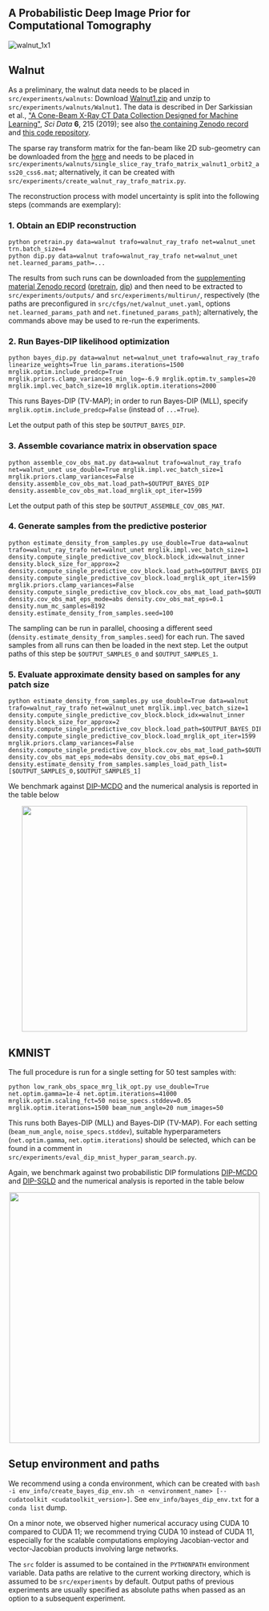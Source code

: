 ## A Probabilistic Deep Image Prior for Computational Tomography

![walnut_1x1](https://user-images.githubusercontent.com/47638906/154972964-feb149ef-1135-4eb8-b8a6-c8292ac8d172.png)

## Walnut

As a preliminary, the walnut data needs to be placed in `src/experiments/walnuts`: Download [Walnut1.zip](https://zenodo.org/record/2686726/files/Walnut1.zip?download=1) and unzip to `src/experiments/walnuts/Walnut1`. The data is described in Der Sarkissian et al., ["A Cone-Beam X-Ray CT Data Collection Designed for Machine Learning"](https://doi.org/10.1038/s41597-019-0235-y), _Sci Data_ **6**, 215 (2019); see also [the containing Zenodo record](https://zenodo.org/record/2686726/) and [this code repository](https://github.com/cicwi/WalnutReconstructionCodes).

The sparse ray transform matrix for the fan-beam like 2D sub-geometry can be downloaded from the [here](https://zenodo.org/record/6141017/files/single_slice_ray_trafo_matrix_walnut1_orbit2_ass20_css6.mat?download=1) and needs to be placed in `src/experiments/walnuts/single_slice_ray_trafo_matrix_walnut1_orbit2_ass20_css6.mat`; alternatively, it can be created with `src/experiments/create_walnut_ray_trafo_matrix.py`.

The reconstruction process with model uncertainty is split into the following steps (commands are exemplary):

### 1.  Obtain an EDIP reconstruction
```shell
python pretrain.py data=walnut trafo=walnut_ray_trafo net=walnut_unet trn.batch_size=4
python dip.py data=walnut trafo=walnut_ray_trafo net=walnut_unet net.learned_params_path=...
```

The results from such runs can be downloaded from the [supplementing material Zenodo record](https://zenodo.org/record/6141017/) ([pretrain](https://zenodo.org/record/6141017/files/walnut_pretraining.zip?download=1), [dip](https://zenodo.org/record/6141017/files/walnut_edip.zip?download=1)) and then need to be extracted to `src/experiments/outputs/` and `src/experiments/multirun/`, respectively (the paths are preconfigured in `src/cfgs/net/walnut_unet.yaml`, options `net.learned_params_path` and `net.finetuned_params_path`); alternatively, the commands above may be used to re-run the experiments.

### 2.  Run Bayes-DIP likelihood optimization
```shell
python bayes_dip.py data=walnut net=walnut_unet trafo=walnut_ray_trafo linearize_weights=True lin_params.iterations=1500 mrglik.optim.include_predcp=True mrglik.priors.clamp_variances_min_log=-6.9 mrglik.optim.tv_samples=20 mrglik.impl.vec_batch_size=10 mrglik.optim.iterations=2000
```
This runs Bayes-DIP (TV-MAP); in order to run Bayes-DIP (MLL), specify `mrglik.optim.include_predcp=False` (instead of `...=True`).

Let the output path of this step be `$OUTPUT_BAYES_DIP`.

### 3.  Assemble covariance matrix in observation space

```shell
python assemble_cov_obs_mat.py data=walnut trafo=walnut_ray_trafo net=walnut_unet use_double=True mrglik.impl.vec_batch_size=1 mrglik.priors.clamp_variances=False density.assemble_cov_obs_mat.load_path=$OUTPUT_BAYES_DIP density.assemble_cov_obs_mat.load_mrglik_opt_iter=1599
```
Let the output path of this step be `$OUTPUT_ASSEMBLE_COV_OBS_MAT`.

### 4.  Generate samples from the predictive posterior
```shell
python estimate_density_from_samples.py use_double=True data=walnut trafo=walnut_ray_trafo net=walnut_unet mrglik.impl.vec_batch_size=1 density.compute_single_predictive_cov_block.block_idx=walnut_inner density.block_size_for_approx=2 density.compute_single_predictive_cov_block.load_path=$OUTPUT_BAYES_DIP density.compute_single_predictive_cov_block.load_mrglik_opt_iter=1599 mrglik.priors.clamp_variances=False density.compute_single_predictive_cov_block.cov_obs_mat_load_path=$OUTPUT_ASSEMBLE_COV_OBS_MAT density.cov_obs_mat_eps_mode=abs density.cov_obs_mat_eps=0.1 density.num_mc_samples=8192 density.estimate_density_from_samples.seed=100
```
The sampling can be run in parallel, choosing a different seed (`density.estimate_density_from_samples.seed`) for each run. The saved samples from all runs can then be loaded in the next step.
Let the output paths of this step be `$OUTPUT_SAMPLES_0` and `$OUTPUT_SAMPLES_1`.

### 5.  Evaluate approximate density based on samples for any patch size
```shell
python estimate_density_from_samples.py use_double=True data=walnut trafo=walnut_ray_trafo net=walnut_unet mrglik.impl.vec_batch_size=1 density.compute_single_predictive_cov_block.block_idx=walnut_inner density.block_size_for_approx=2 density.compute_single_predictive_cov_block.load_path=$OUTPUT_BAYES_DIP density.compute_single_predictive_cov_block.load_mrglik_opt_iter=1599 mrglik.priors.clamp_variances=False density.compute_single_predictive_cov_block.cov_obs_mat_load_path=$OUTPUT_ASSEMBLE_COV_OBS_MAT density.cov_obs_mat_eps_mode=abs density.cov_obs_mat_eps=0.1 density.estimate_density_from_samples.samples_load_path_list=[$OUTPUT_SAMPLES_0,$OUTPUT_SAMPLES_1]
```

We benchmark against [DIP-MCDO](https://proceedings.mlr.press/v121/laves20a.html) and the numerical analysis is reported in the table below 
<p align="center"><img src="https://user-images.githubusercontent.com/47638906/154974779-3f181dcb-7c6d-4495-8875-8ff1a25b7e1c.PNG" width="450px"></p>

## KMNIST
The full procedure is run for a single setting for 50 test samples with:
```shell
python low_rank_obs_space_mrg_lik_opt.py use_double=True net.optim.gamma=1e-4 net.optim.iterations=41000 mrglik.optim.scaling_fct=50 noise_specs.stddev=0.05 mrglik.optim.iterations=1500 beam_num_angle=20 num_images=50
```
This runs both Bayes-DIP (MLL) and Bayes-DIP (TV-MAP). For each setting (`beam_num_angle`, `noise_specs.stddev`), suitable hyperparameters (`net.optim.gamma`, `net.optim.iterations`) should be selected, which can be found in a comment in `src/experiments/eval_dip_mnist_hyper_param_search.py`.

Again, we benchmark against two probabilistic DIP formulations [DIP-MCDO](https://proceedings.mlr.press/v121/laves20a.html) and [DIP-SGLD](https://people.cs.umass.edu/~zezhoucheng/gp-dip/) and the numerical analysis is reported in the table below 
<p align="center"><img src="https://user-images.githubusercontent.com/47638906/154973023-9c70c260-776d-4ed5-aa74-3d0349a1af79.PNG" width="500px"></p>

## Setup environment and paths
We recommend using a conda environment, which can be created with `bash -i env_info/create_bayes_dip_env.sh -n <environment_name> [--cudatoolkit <cudatoolkit_version>]`.
See `env_info/bayes_dip_env.txt` for a `conda list` dump.

On a minor note, we observed higher numerical accuracy using CUDA 10 compared to CUDA 11; we recommend trying CUDA 10 instead of CUDA 11, especially for the scalable computations employing Jacobian-vector and vector-Jacobian products involving large networks.

The `src` folder is assumed to be contained in the `PYTHONPATH` environment variable.
Data paths are relative to the current working directory, which is assumed to be `src/experiments` by default.
Output paths of previous experiments are usually specified as absolute paths when passed as an option to a subsequent experiment.

